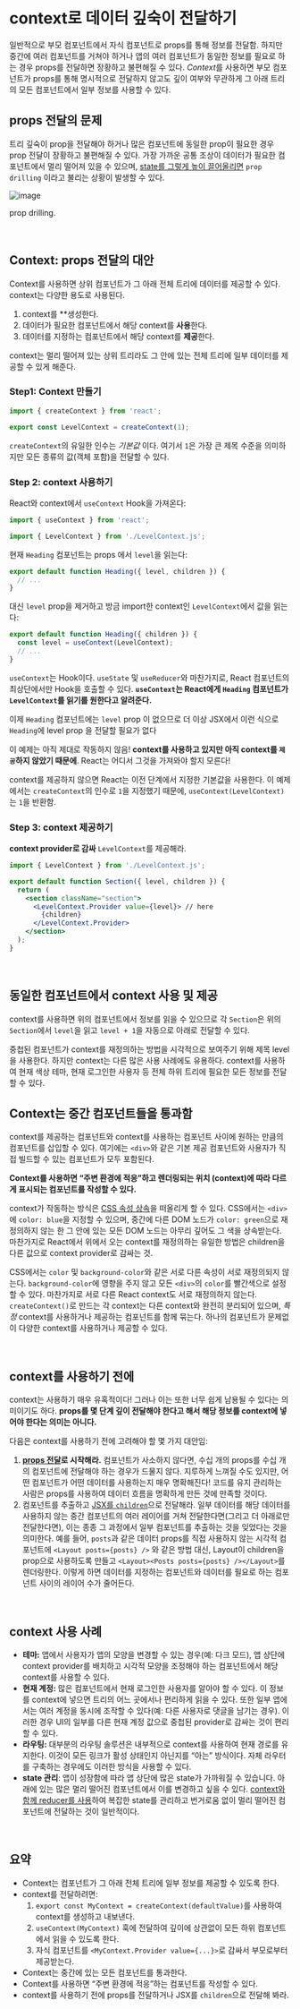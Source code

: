 # context로 데이터 깊숙이 전달하기

일반적으로 부모 컴포넌트에서 자식 컴포넌트로 props를 통해 정보를 전달함. 하지만 중간에 여러 컴포넌트를 거쳐야 하거나 앱의 여러 컴포넌트가 동일한 정보를 필요로 하는 경우 props를 전달하면 장황하고 불편해질 수 있다. *Context*를 사용하면 부모 컴포넌트가 props를 통해 명시적으로 전달하지 않고도 깊이 여부와 무관하게 그 아래 트리의 모든 컴포넌트에서 일부 정보를 사용할 수 있다.

## props 전달의 문제

트리 깊숙이 prop을 전달해야 하거나 많은 컴포넌트에 동일한 prop이 필요한 경우 prop 전달이 장황하고 불편해질 수 있다. 가장 가까운 공통 조상이 데이터가 필요한 컴포넌트에서 멀리 떨어져 있을 수 있으며, [state를 그렇게 높이 끌어올리면](https://react-ko.dev/learn/sharing-state-between-components) `prop drilling` 이라고 불리는 상황이 발생할 수 있다.

![image](https://github.com/pozafly/TIL/assets/59427983/62ca1bbc-6a25-4d3c-aac8-4dec568865ca)

prop drilling.

<br/>

## Context: props 전달의 대안

Context를 사용하면 상위 컴포넌트가 그 아래 전체 트리에 데이터를 제공할 수 있다. context는 다양한 용도로 사용된다.

1. context를 **생성한다.
2. 데이터가 필요한 컴포넌트에서 해당 context를 **사용**한다.
3. 데이터를 지정하는 컴포넌트에서 해당 context를 **제공**한다.

context는 멀리 떨어져 있는 상위 트리라도 그 안에 있는 전체 트리에 일부 데이터를 제공할 수 있게 해준다.

### Step1: Context 만들기

```jsx
import { createContext } from 'react';

export const LevelContext = createContext(1);
```

`createContext`의 유일한 인수는 *기본값* 이다. 여기서 `1`은 가장 큰 제목 수준을 의미하지만 모든 종류의 값(객체 포함)을 전달할 수 있다.

### Step 2: context 사용하기

React와 context에서 `useContext` Hook을 가져온다:

```js
import { useContext } from 'react';

import { LevelContext } from './LevelContext.js';
```

현재 `Heading` 컴포넌트는 props 에서 `level`을 읽는다:

```js
export default function Heading({ level, children }) {
  // ...
}
```

대신 `level` prop을 제거하고 방금 import한 context인 `LevelContext`에서 값을 읽는다:

```js
export default function Heading({ children }) {
  const level = useContext(LevelContext);
  // ...
}
```

`useContext`는 Hook이다. `useState` 및 `useReducer`와 마찬가지로, React 컴포넌트의 최상단에서만 Hook을 호출할 수 있다. **`useContext`는 React에게 `Heading` 컴포넌트가 `LevelContext`를 읽기를 원한다고 알려준다.**

이제 `Heading` 컴포넌트에는 `level` prop 이 없으므로 더 이상 JSX에서 이런 식으로 `Heading`에 level prop 을 전달할 필요가 없다

이 예제는 아직 제대로 작동하지 않음! **context를 사용하고 있지만 아직 context를 `제공`하지 않았기 때문에**. React는 어디서 그것을 가져와야 할지 모른다!

context를 제공하지 않으면 React는 이전 단계에서 지정한 기본값을 사용한다. 이 예제에서는 `createContext`의 인수로 `1`을 지정했기 때문에, `useContext(LevelContext)`는 `1`을 반환함.

### Step 3: context 제공하기

**context provider로 감싸** `LevelContext`를 제공해라.

```jsx
import { LevelContext } from './LevelContext.js';

export default function Section({ level, children }) {
  return (
    <section className="section">
      <LevelContext.Provider value={level}> // here
        {children}
      </LevelContext.Provider>
    </section>
  );
}
```

<br/>

## 동일한 컴포넌트에서 context 사용 및 제공 

context를 사용하면 위의 컴포넌트에서 정보를 읽을 수 있으므로 각 `Section`은 위의 `Section`에서 `level`을 읽고 `level + 1`을 자동으로 아래로 전달할 수 있다.

중첩된 컴포넌트가 context를 재정의하는 방법을 시각적으로 보여주기 위해 제목 level을 사용한다. 하지만 context는 다른 많은 사용 사례에도 유용하다. context를 사용하여 현재 색상 테마, 현재 로그인한 사용자 등 전체 하위 트리에 필요한 모든 정보를 전달할 수 있다.

## Context는 중간 컴포넌트들을 통과함

context를 제공하는 컴포넌트와 context를 사용하는 컴포넌트 사이에 원하는 만큼의 컴포넌트를 삽입할 수 있다. 여기에는 `<div>`와 같은 기본 제공 컴포넌트와 사용자가 직접 빌드할 수 있는 컴포넌트가 모두 포함된다.

**Context를 사용하면 “주변 환경에 적응”하고 렌더링되는 위치 (context)에 따라 다르게 표시되는 컴포넌트를 작성할 수 있다.**

context가 작동하는 방식은 [CSS 속성 상속](https://developer.mozilla.org/en-US/docs/Web/CSS/inheritance)을 떠올리게 할 수 있다. CSS에서는 `<div>`에 `color: blue`을 지정할 수 있으며, 중간에 다른 DOM 노드가 `color: green`으로 재정의하지 않는 한 그 안에 있는 모든 DOM 노드는 아무리 깊어도 그 색을 상속받는다. 마찬가지로 React에서 위에서 오는 context를 재정의하는 유일한 방법은 children을 다른 값으로 context provider로 감싸는 것.

CSS에서는 `color` 및 `background-color`와 같은 서로 다른 속성이 서로 재정의되지 않는다. `background-color`에 영향을 주지 않고 모든 `<div>`의 `color`를 빨간색으로 설정할 수 있다. 마찬가지로 서로 다른 React context도 서로 재정의하지 않는다. `createContext()`로 만드는 각 context는 다른 context와 완전히 분리되어 있으며, *특정* context를 사용하거나 제공하는 컴포넌트를 함께 묶는다. 하나의 컴포넌트가 문제없이 다양한 context를 사용하거나 제공할 수 있다.

<br/>

## context를 사용하기 전에 

context는 사용하기 매우 유혹적이다! 그러나 이는 또한 너무 쉽게 남용될 수 있다는 의미이기도 하다. **props를 몇 단계 깊이 전달해야 한다고 해서 해당 정보를 context에 넣어야 한다는 의미는 아니다.**

다음은 context를 사용하기 전에 고려해야 할 몇 가지 대안임:

1. **[props 전달](https://react-ko.dev/learn/passing-props-to-a-component)로 시작해라.** 컴포넌트가 사소하지 않다면, 수십 개의 props를 수십 개의 컴포넌트에 전달해야 하는 경우가 드물지 않다. 지루하게 느껴질 수도 있지만, 어떤 컴포넌트가 어떤 데이터를 사용하는지 매우 명확해진다! 코드를 유지 관리하는 사람은 props를 사용하여 데이터 흐름을 명확하게 만든 것에 만족할 것이다.
2. 컴포넌트를 추출하고 [JSX를 `children`](https://react-ko.dev/learn/passing-props-to-a-component#passing-jsx-as-children)으로 전달해라. 일부 데이터를 해당 데이터를 사용하지 않는 중간 컴포넌트의 여러 레이어를 거쳐 전달한다면(그리고 더 아래로만 전달한다면), 이는 종종 그 과정에서 일부 컴포넌트를 추출하는 것을 잊었다는 것을 의미한다. 예를 들어, `posts`과 같은 데이터 props를 직접 사용하지 않는 시각적 컴포넌트에 `<Layout posts={posts} />` 와 같은 방법 대신, Layout이 children을 prop으로 사용하도록 만들고 `<Layout><Posts posts={posts} /></Layout>`를 렌더링한다. 이렇게 하면 데이터를 지정하는 컴포넌트와 데이터를 필요로 하는 컴포넌트 사이의 레이어 수가 줄어든다.

<br/>

## context 사용 사례 

- **테마:** 앱에서 사용자가 앱의 모양을 변경할 수 있는 경우(예: 다크 모드), 앱 상단에 context provider를 배치하고 시각적 모양을 조정해야 하는 컴포넌트에서 해당 context를 사용할 수 있다.
- **현재 계정:** 많은 컴포넌트에서 현재 로그인한 사용자를 알아야 할 수 있다. 이 정보를 context에 넣으면 트리의 어느 곳에서나 편리하게 읽을 수 있다. 또한 일부 앱에서는 여러 계정을 동시에 조작할 수 있다(예: 다른 사용자로 댓글을 남기는 경우). 이러한 경우 UI의 일부를 다른 현재 계정 값으로 중첩된 provider로 감싸는 것이 편리할 수 있다.
- **라우팅:** 대부분의 라우팅 솔루션은 내부적으로 context를 사용하여 현재 경로를 유지한다. 이것이 모든 링크가 활성 상태인지 아닌지를 “아는” 방식이다. 자체 라우터를 구축하는 경우에도 이러한 방식을 사용할 수 있다.
- **state 관리**: 앱이 성장함에 따라 앱 상단에 많은 state가 가까워질 수 있습니다. 아래에 있는 많은 멀리 떨어진 컴포넌트에서 이를 변경하고 싶을 수 있다. [context와 함께 reducer를 사용](https://react-ko.dev/learn/scaling-up-with-reducer-and-context)하여 복잡한 state를 관리하고 번거로움 없이 멀리 떨어진 컴포넌트에 전달하는 것이 일반적이다.

<br/>

## 요약

- Context는 컴포넌트가 그 아래 전체 트리에 일부 정보를 제공할 수 있도록 한다.
- context를 전달하려면:
  1. `export const MyContext = createContext(defaultValue)`를 사용하여 context를 생성하고 내보낸다.
  2. `useContext(MyContext)` 훅에 전달하여 깊이에 상관없이 모든 하위 컴포넌트에서 읽을 수 있도록 한다.
  3. 자식 컴포넌트를 `<MyContext.Provider value={...}>`로 감싸서 부모로부터 제공받는다.
- Context는 중간에 있는 모든 컴포넌트를 통과한다.
- Context를 사용하면 “주변 환경에 적응”하는 컴포넌트를 작성할 수 있다.
- context를 사용하기 전에 props를 전달하거나 JSX를 `children`으로 전달해 봐라.



















